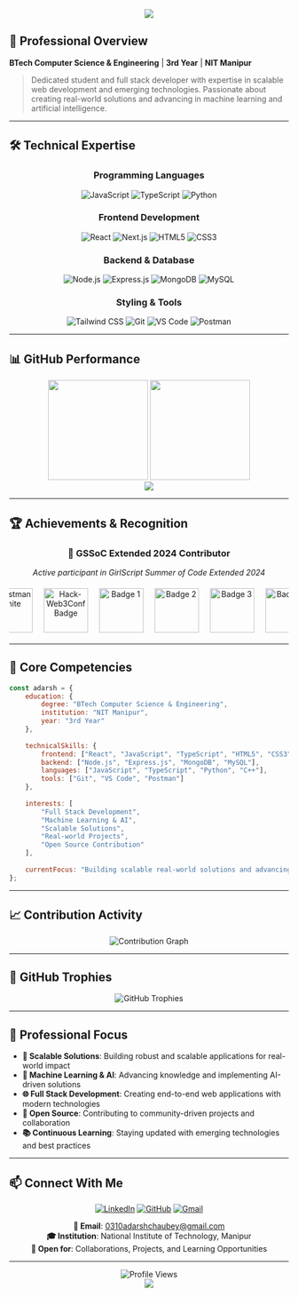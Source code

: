 
<div align="center">
  <img src="https://capsule-render.vercel.app/api?type=waving&color=0:00D9FF,50:0080FF,100:0040FF&height=200&section=header&text=Adarsh%20Chaubey&fontSize=50&fontColor=FFFFFF&animation=fadeIn&fontAlignY=35&desc=Student%20%7C%20Full%20Stack%20Developer&descAlignY=55&descSize=18" />
</div>

## 🎯 Professional Overview

**BTech Computer Science & Engineering** | **3rd Year** | **NIT Manipur**

> Dedicated student and full stack developer with expertise in scalable web development and emerging technologies. Passionate about creating real-world solutions and advancing in machine learning and artificial intelligence.

---

## 🛠️ Technical Expertise

<div align="center">

### Programming Languages
![JavaScript](https://img.shields.io/badge/JavaScript-F7DF1E?style=for-the-badge&logo=javascript&logoColor=black)
![TypeScript](https://img.shields.io/badge/TypeScript-3178C6?style=for-the-badge&logo=typescript&logoColor=white)
![Python](https://img.shields.io/badge/Python-3776AB?style=for-the-badge&logo=python&logoColor=white)


### Frontend Development
![React](https://img.shields.io/badge/React-61DAFB?style=for-the-badge&logo=react&logoColor=black)
![Next.js](https://img.shields.io/badge/Next.js-000000?style=for-the-badge&logo=nextdotjs&logoColor=white)
![HTML5](https://img.shields.io/badge/HTML5-E34F26?style=for-the-badge&logo=html5&logoColor=white)
![CSS3](https://img.shields.io/badge/CSS3-1572B6?style=for-the-badge&logo=css3&logoColor=white)

### Backend & Database
![Node.js](https://img.shields.io/badge/Node.js-339933?style=for-the-badge&logo=nodedotjs&logoColor=white)
![Express.js](https://img.shields.io/badge/Express.js-000000?style=for-the-badge&logo=express&logoColor=white)
![MongoDB](https://img.shields.io/badge/MongoDB-47A248?style=for-the-badge&logo=mongodb&logoColor=white)
![MySQL](https://img.shields.io/badge/MySQL-4479A1?style=for-the-badge&logo=mysql&logoColor=white)

### Styling & Tools
![Tailwind CSS](https://img.shields.io/badge/Tailwind_CSS-38B2AC?style=for-the-badge&logo=tailwind-css&logoColor=white)
![Git](https://img.shields.io/badge/Git-F05032?style=for-the-badge&logo=git&logoColor=white)
![VS Code](https://img.shields.io/badge/VS_Code-007ACC?style=for-the-badge&logo=visual-studio-code&logoColor=white)
![Postman](https://img.shields.io/badge/Postman-FF6C37?style=for-the-badge&logo=postman&logoColor=white)

</div>

---

## 📊 GitHub Performance

<div align="center">
  <img height="180em" src="https://github-readme-stats.vercel.app/api?username=Adarsh-Chaubey03&show_icons=true&theme=tokyonight&include_all_commits=true&count_private=true&hide_border=true" />
  <img height="180em" src="https://github-readme-stats.vercel.app/api/top-langs/?username=Adarsh-Chaubey03&layout=compact&theme=tokyonight&hide_border=true&langs_count=8" />
</div>

<div align="center">
  <img src="https://github-readme-streak-stats.herokuapp.com?user=Adarsh-Chaubey03&theme=tokyonight&hide_border=true&background=1A1B27&stroke=00D9FF&ring=00D9FF&fire=FF6B6B&currStreakLabel=00D9FF" />
</div>

---

## 🏆 Achievements & Recognition

<div align="center">

### 🌟 GSSoC Extended 2024 Contributor
*Active participant in GirlScript Summer of Code Extended 2024*
<div style="display: flex; justify-content: center; align-items: center; gap: 20px; margin: 20px 0; flex-wrap: nowrap; overflow-x: auto;">
  <img src="https://raw.githubusercontent.com/GSSoC24/Postman-Challenge/main/docs/assets/Postman%20White.png" alt="Postman White" style="height: 80px;" />
  <img src="https://raw.githubusercontent.com/GSSoC24/Hack-Web3Conf/refs/heads/main/assets/Hack-Web3Conf%202024%20Badge%20(2).png" alt="Hack-Web3Conf Badge" style="height: 80px;" />
  <img src="https://raw.githubusercontent.com/GSSoC24/Postman-Challenge/main/docs/assets/1.png" alt="Badge 1" style="height: 80px;" />
  <img src="https://raw.githubusercontent.com/GSSoC24/Postman-Challenge/main/docs/assets/2.png" alt="Badge 2" style="height: 80px;" />
  <img src="https://raw.githubusercontent.com/GSSoC24/Postman-Challenge/main/docs/assets/3.png" alt="Badge 3" style="height: 80px;" />
  <img src="https://raw.githubusercontent.com/GSSoC24/Postman-Challenge/main/docs/assets/4.png" alt="Badge 4" style="height: 80px;" />
</div>


</div>

---

## 🎯 Core Competencies

```javascript
const adarsh = {
    education: {
        degree: "BTech Computer Science & Engineering",
        institution: "NIT Manipur",
        year: "3rd Year"
    },
    
    technicalSkills: {
        frontend: ["React", "JavaScript", "TypeScript", "HTML5", "CSS3", "Tailwind CSS"],
        backend: ["Node.js", "Express.js", "MongoDB", "MySQL"],
        languages: ["JavaScript", "TypeScript", "Python", "C++"],
        tools: ["Git", "VS Code", "Postman"]
    },
    
    interests: [
        "Full Stack Development",
        "Machine Learning & AI",
        "Scalable Solutions",
        "Real-world Projects",
        "Open Source Contribution"
    ],
    
    currentFocus: "Building scalable real-world solutions and advancing in machine learning and AI"
};
```

---

## 📈 Contribution Activity

<div align="center">
  <img src="https://github-readme-activity-graph.vercel.app/graph?username=Adarsh-Chaubey03&custom_title=Annual%20Contribution%20Graph&bg_color=1A1B27&color=00D9FF&line=00D9FF&point=FFFFFF&area_color=00D9FF&title_color=FFFFFF&area=true&hide_border=true" alt="Contribution Graph" />
</div>

---

## 🏅 GitHub Trophies

<div align="center">
  <img src="https://github-profile-trophy.vercel.app/?username=Adarsh-Chaubey03&theme=tokyonight&no-frame=true&no-bg=true&margin-w=4&row=2&column=4" alt="GitHub Trophies" />
</div>

---

## 💼 Professional Focus

- **🚀 Scalable Solutions**: Building robust and scalable applications for real-world impact
- **🤖 Machine Learning & AI**: Advancing knowledge and implementing AI-driven solutions
- **🌐 Full Stack Development**: Creating end-to-end web applications with modern technologies
- **🔧 Open Source**: Contributing to community-driven projects and collaboration
- **📚 Continuous Learning**: Staying updated with emerging technologies and best practices

---

## 📫 Connect With Me

<div align="center">

[![LinkedIn](https://img.shields.io/badge/LinkedIn-0077B5?style=for-the-badge&logo=linkedin&logoColor=white)](https://www.linkedin.com/in/adarsh-chaubey/)
[![GitHub](https://img.shields.io/badge/GitHub-100000?style=for-the-badge&logo=github&logoColor=white)](https://github.com/Adarsh-Chaubey03)
[![Gmail](https://img.shields.io/badge/Gmail-D14836?style=for-the-badge&logo=gmail&logoColor=white)](mailto:0310adarshchaubey@gmail.com)

**📧 Email**: 0310adarshchaubey@gmail.com  
**🎓 Institution**: National Institute of Technology, Manipur  
**💼 Open for**: Collaborations, Projects, and Learning Opportunities

</div>

---

<div align="center">
  <img src="https://komarev.com/ghpvc/?username=Adarsh-Chaubey03&label=Profile%20Views&color=00D9FF&style=for-the-badge" alt="Profile Views" />
</div>

<div align="center">
  <img src="https://capsule-render.vercel.app/api?type=waving&color=0:00D9FF,50:0080FF,100:0040FF&height=120&section=footer&animation=fadeIn" />
</div>
